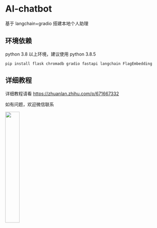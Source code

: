 # AI-chatbot
基于 langchain+gradio 搭建本地个人助理

##  环境依赖
python 3.8 以上环境，建议使用 python 3.8.5

```pip install flask chromadb gradio fastapi langchain FlagEmbedding ```
## 详细教程  
详细教程请看  https://zhuanlan.zhihu.com/p/671667332

如有问题，欢迎微信联系  

<img src="https://github.com/Xls1994/AI-chatbot/assets/18399421/a039c38d-83d3-4bd3-a2af-ea4cb8876228" width="30%">

